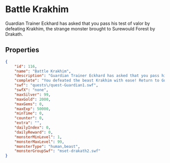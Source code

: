 # Battle Krakhim

Guardian Trainer Eckhard has asked that you pass his test of valor by defeating Krakhim, the strange monster brought to Surewould Forest by Drakath.

## Properties

```json
{
    "id": 116,
    "name": "Battle Krakhim",
    "description": "Guardian Trainer Eckhard has asked that you pass his test of valor by defeating Krakhim, the strange monster brought to Surewould Forest by Drakath.",
    "complete": "You defeated the beast Krakhim with ease! Return to Guardian Trainer Eckhard in Falconreach to activate your next Guardian Ability.",
    "swf": "quests\/quest-Guardian1.swf",
    "swfX": "none",
    "maxSilver": 99,
    "maxGold": 2000,
    "maxGems": 0,
    "maxExp": 50000,
    "minTime": 0,
    "counter": 0,
    "extra": "",
    "dailyIndex": 0,
    "dailyReward": 0,
    "monsterMinLevel": 1,
    "monsterMaxLevel": 99,
    "monsterType": "human,beast",
    "monsterGroupSwf": "mset-drakath2.swf"
}
```

